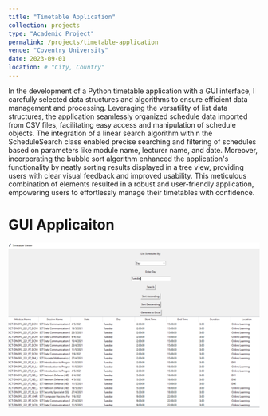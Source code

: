 ```yaml
---
title: "Timetable Application"
collection: projects
type: "Academic Project"
permalink: /projects/timetable-application
venue: "Coventry University"
date: 2023-09-01
location: # "City, Country"
---
```


In the development of a Python timetable application with a GUI interface, I carefully selected data structures and algorithms to ensure efficient data management and processing. Leveraging the versatility of list data structures, the application seamlessly organized schedule data imported from CSV files, facilitating easy access and manipulation of schedule objects. The integration of a linear search algorithm within the ScheduleSearch class enabled precise searching and filtering of schedules based on parameters like module name, lecturer name, and date. Moreover, incorporating the bubble sort algorithm enhanced the application's functionality by neatly sorting results displayed in a tree view, providing users with clear visual feedback and improved usability. This meticulous combination of elements resulted in a robust and user-friendly application, empowering users to effortlessly manage their timetables with confidence.

GUI Applicaiton
======
![](/images/timetable_gui.png)